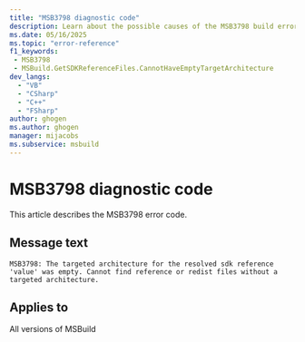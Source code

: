 ```yaml
---
title: "MSB3798 diagnostic code"
description: Learn about the possible causes of the MSB3798 build error, and get troubleshooting tips.
ms.date: 05/16/2025
ms.topic: "error-reference"
f1_keywords:
 - MSB3798
 - MSBuild.GetSDKReferenceFiles.CannotHaveEmptyTargetArchitecture
dev_langs:
  - "VB"
  - "CSharp"
  - "C++"
  - "FSharp"
author: ghogen
ms.author: ghogen
manager: mijacobs
ms.subservice: msbuild
---
```


# MSB3798 diagnostic code

<!-- :::ErrorDefinitionDescription::: -->
<!-- :::editable-content name="introDescription"::: -->
This article describes the MSB3798 error code.
<!-- :::editable-content-end::: -->

## Message text

<!-- :::editable-content name="messageText"::: -->
`MSB3798: The targeted architecture for the resolved sdk reference 'value' was empty. Cannot find reference or redist files without a targeted architecture.`
<!-- :::editable-content-end::: -->
<!-- MSB3798: The targeted architecture for the resolved sdk reference "{0}" was empty. Cannot find reference or redist files without a targeted architecture. -->

<!-- :::editable-content name="postOutputDescription"::: -->
<!--
{StrBegin="MSB3798: "}
-->
<!-- :::editable-content-end::: -->
<!-- :::ErrorDefinitionDescription-end::: -->

## Applies to

All versions of MSBuild
